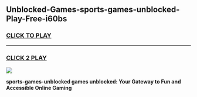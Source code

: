 
## Unblocked-Games-sports-games-unblocked-Play-Free-i60bs
<h3>
<a href="https://premium76.site?title=sports-games-unblocked&ref=20A">CLICK TO PLAY</a></h3>
<hr>

<h3>
<a href="https://premium76.site?title=sports-games-unblocked&ref=20A">CLICK 2 PLAY</a>
  
</h3>

<a href="https://premium76.site?title=sports-games-unblocked&ref=20A"><img src="https://clearcache.store/games.png"></a>


**sports-games-unblocked games unblocked: Your Gateway to Fun and Accessible Online Gaming**
